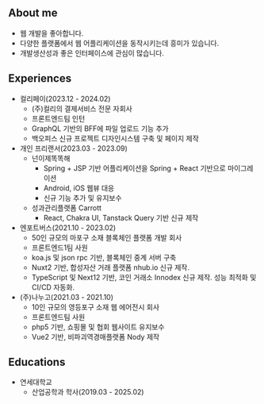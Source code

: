## About me

- 웹 개발을 좋아합니다.
- 다양한 플랫폼에서 웹 어플리케이션을 동작시키는데 흥미가 있습니다.
- 개발생산성과 좋은 인터페이스에 관심이 많습니다.

## Experiences

- 컬리페이(2023.12 - 2024.02)
  - (주)컬리의 결제서비스 전문 자회사
  - 프론트엔드팀 인턴
  - GraphQL 기반의 BFF에 파일 업로드 기능 추가
  - 백오피스 신규 프로젝트 디자인시스템 구축 및 페이지 제작
- 개인 프리랜서(2023.03 - 2023.09)
  - 넌이제똑똑해
    - Spring + JSP 기반 어플리케이션을 Spring + React 기반으로 마이그레이션
    - Android, iOS 웹뷰 대응
    - 신규 기능 추가 및 유지보수
  - 성과관리플랫폼 Carrott
    - React, Chakra UI, Tanstack Query 기반 신규 제작
- 엔포트버스(2021.10 - 2023.02)
  - 50인 규모의 마포구 소재 블록체인 플랫폼 개발 회사
  - 프론트엔드1팀 사원
  - koa.js 및 json rpc 기반, 블록체인 중계 서버 구축
  - Nuxt2 기반, 합성자산 거래 플랫폼 nhub.io 신규 제작.
  - TypeScript 및 Next12 기반, 코인 거래소 Innodex 신규 제작. 성능 최적화 및 CI/CD 자동화.
- (주)나누고(2021.03 - 2021.10)
  - 10인 규모의 영등포구 소재 웹 에어전시 회사
  - 프론트엔드팀 사원
  - php5 기반, 쇼핑몰 및 협회 웹사이트 유지보수
  - Vue2 기반, 비파괴역경매플랫폼 Nody 제작

## Educations

- 연세대학교
  - 산업공학과 학사(2019.03 - 2025.02)
